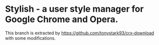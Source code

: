 # Stylish - a user style manager for Google Chrome and Opera.

This branch is extracted by https://github.com/tonystark93/crx-download with some modifications.
